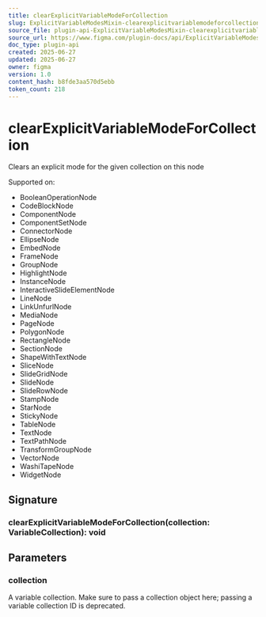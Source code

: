 ```yaml
---
title: clearExplicitVariableModeForCollection
slug: ExplicitVariableModesMixin-clearexplicitvariablemodeforcollection
source_file: plugin-api-ExplicitVariableModesMixin-clearexplicitvariablemodeforcollection.html
source_url: https://www.figma.com/plugin-docs/api/ExplicitVariableModesMixin-clearexplicitvariablemodeforcollection/
doc_type: plugin-api
created: 2025-06-27
updated: 2025-06-27
owner: figma
version: 1.0
content_hash: b8fde3aa570d5ebb
token_count: 218
---
```

# clearExplicitVariableModeForCollection

Clears an explicit mode for the given collection on this node

 Supported on:

- BooleanOperationNode
- CodeBlockNode
- ComponentNode
- ComponentSetNode
- ConnectorNode
- EllipseNode
- EmbedNode
- FrameNode
- GroupNode
- HighlightNode
- InstanceNode
- InteractiveSlideElementNode
- LineNode
- LinkUnfurlNode
- MediaNode
- PageNode
- PolygonNode
- RectangleNode
- SectionNode
- ShapeWithTextNode
- SliceNode
- SlideGridNode
- SlideNode
- SlideRowNode
- StampNode
- StarNode
- StickyNode
- TableNode
- TextNode
- TextPathNode
- TransformGroupNode
- VectorNode
- WashiTapeNode
- WidgetNode

## Signature

### clearExplicitVariableModeForCollection(collection: VariableCollection): void

## Parameters

### collection

A variable collection. Make sure to pass a collection object here; passing a variable collection ID is deprecated.